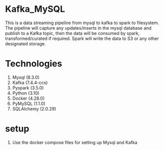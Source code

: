 # Kafka_MySQL
This is a data streaming pipeline from mysql to kafka to spark to filesystem. The pipeline will capture any updates/inserts in the mysql database and publish to a Kafka topic, then the data will be consumed by spark, transformed/curated if required. Spark will write the data to S3 or any other designated storage.

# Technologies
1. Mysql (8.3.0)
2. Kafka (7.4.4-ccs)
3. Pyspark (3.5.0)
4. Python (3.10)
5. Docker (4.28.0)
6. PyMySQL (1.1.0)
7. SQLAlchemy (2.0.29)

# setup

1. Use the docker compose files for setting up Mysql and Kafka

